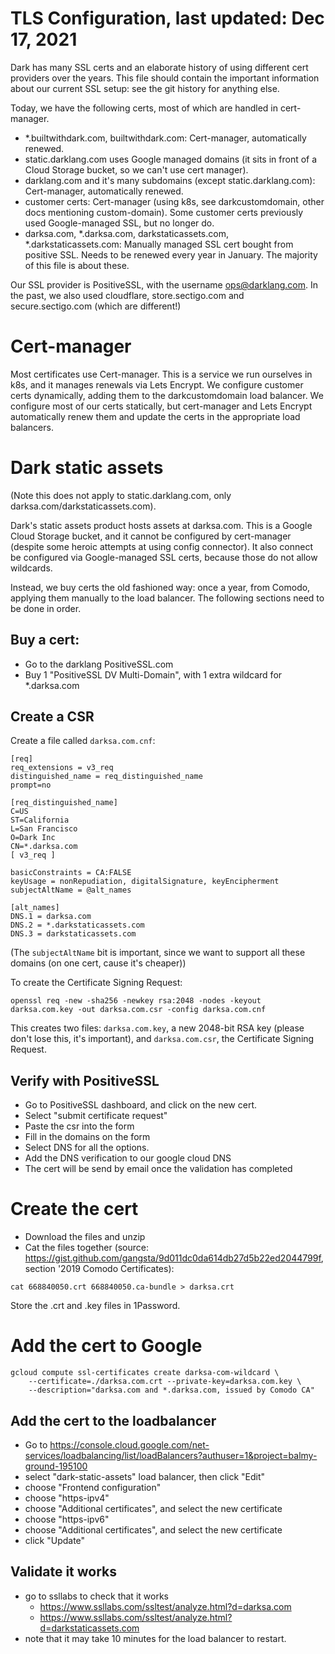 # TLS Configuration, last updated: Dec 17, 2021

Dark has many SSL certs and an elaborate history of using different cert providers over the years. This file should contain the important information about our current SSL setup: see the git history for anything else.

Today, we have the following certs, most of which are handled in cert-manager.

- \*.builtwithdark.com, builtwithdark.com: Cert-manager, automatically renewed.
- static.darklang.com uses Google managed domains (it sits in front of a Cloud
  Storage bucket, so we can't use cert manager).
- darklang.com and it's many subdomains (except static.darklang.com): Cert-manager,
  automatically renewed.
- customer certs: Cert-manager (using k8s, see darkcustomdomain, other docs
  mentioning custom-domain). Some customer certs previously used Google-managed SSL,
  but no longer do.
- darksa.com, \*.darksa.com, darkstaticassets.com, \*.darkstaticassets.com:
  Manually managed SSL cert bought from positive SSL. Needs to be renewed every year
  in January. The majority of this file is about these.

Our SSL provider is PositiveSSL, with the username ops@darklang.com. In the past, we
also used cloudflare, store.sectigo.com and secure.sectigo.com (which are different!)

# Cert-manager

Most certificates use Cert-manager. This is a service we run ourselves in k8s, and it
manages renewals via Lets Encrypt. We configure customer certs dynamically, adding
them to the darkcustomdomain load balancer. We configure most of our certs
statically, but cert-manager and Lets Encrypt automatically renew them and update the
certs in the appropriate load balancers.

# Dark static assets

(Note this does not apply to static.darklang.com, only darksa.com/darkstaticassets.com).

Dark's static assets product hosts assets at darksa.com. This is a Google Cloud
Storage bucket, and it cannot be configured by cert-manager (despite some heroic
attempts at using config connector). It also connect be configured via Google-managed
SSL certs, because those do not allow wildcards.

Instead, we buy certs the old fashioned way: once a year, from Comodo, applying them
manually to the load balancer. The following sections need to be done in order.

## Buy a cert:

- Go to the darklang PositiveSSL.com
- Buy 1 "PositiveSSL DV Multi-Domain", with 1 extra wildcard for \*.darksa.com

## Create a CSR

Create a file called `darksa.com.cnf`:

```
[req]
req_extensions = v3_req
distinguished_name = req_distinguished_name
prompt=no

[req_distinguished_name]
C=US
ST=California
L=San Francisco
O=Dark Inc
CN=*.darksa.com
[ v3_req ]

basicConstraints = CA:FALSE
keyUsage = nonRepudiation, digitalSignature, keyEncipherment
subjectAltName = @alt_names

[alt_names]
DNS.1 = darksa.com
DNS.2 = *.darkstaticassets.com
DNS.3 = darkstaticassets.com
```

(The `subjectAltName` bit is important, since we want to support all these domains
(on one cert, cause it's cheaper))

To create the Certificate Signing Request:

`openssl req -new -sha256 -newkey rsa:2048 -nodes -keyout darksa.com.key -out darksa.com.csr -config darksa.com.cnf`

This creates two files: `darksa.com.key`, a new 2048-bit RSA key (please don't lose
this, it's important), and `darksa.com.csr`, the Certificate Signing Request.

## Verify with PositiveSSL

- Go to PositiveSSL dashboard, and click on the new cert.
- Select "submit certificate request"
- Paste the csr into the form
- Fill in the domains on the form
- Select DNS for all the options.
- Add the DNS verification to our google cloud DNS
- The cert will be send by email once the validation has completed

# Create the cert

- Download the files and unzip
- Cat the files together (source: https://gist.github.com/gangsta/9d011dc0da614db27d5b22ed2044799f, section '2019 Comodo Certificates):

```
cat 668840050.crt 668840050.ca-bundle > darksa.crt
```

Store the .crt and .key files in 1Password.

# Add the cert to Google

```
gcloud compute ssl-certificates create darksa-com-wildcard \
    --certificate=./darksa.com.crt --private-key=darksa.com.key \
    --description="darksa.com and *.darksa.com, issued by Comodo CA"
```

## Add the cert to the loadbalancer

- Go to https://console.cloud.google.com/net-services/loadbalancing/list/loadBalancers?authuser=1&project=balmy-ground-195100
- select "dark-static-assets" load balancer, then click "Edit"
- choose "Frontend configuration"
- choose "https-ipv4"
- choose "Additional certificates", and select the new certificate
- choose "https-ipv6"
- choose "Additional certificates", and select the new certificate
- click "Update"

## Validate it works

- go to ssllabs to check that it works
  - https://www.ssllabs.com/ssltest/analyze.html?d=darksa.com
  - https://www.ssllabs.com/ssltest/analyze.html?d=darkstaticassets.com
- note that it may take 10 minutes for the load balancer to restart.
